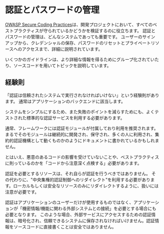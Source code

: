 認証とパスワードの管理
======================================

[OWASP Secure Coding Practices][1]は、開発プロジェクトにおいて、すべてのベストプラクティスが守られているかどうかを検証するのに役立ちます。
認証とパスワードの管理は、どんなシステムであっても重要です。
ユーザーのサインアップから、クレデンシャルの保存、パスワードのリセットとプライベートリソースへのアクセスまで、詳細に説明されています。

いくつかのガイドラインは、より詳細な情報を得るためにグループ化されていたり、ソースコードを用いてトピックを説明しています。

## 経験則

「認証は信頼されたシステムで実行されなければいけない」という経験則があります。
通常はアプリケーションのバックエンドに該当します。

システムをシンプルにするため、また失敗のポイントを減らすためにも、よくテストされた標準的な認証サービスを利用する必要があります。

通常、フレームワークには認証モジュールが付属しており利用を推奨されます。
まるでそのモジュールは継続的に開発され、保守され、多くの人に利用され、集約的認証機構として動くものかのようにドキュメントに書かれているかもしれません。

とはいえ、悪意のあるコードの影響を受けていないことや、ベストプラクティスに則っているのかを「コードから注意深く点検する」必要があります。

認証を必要とするリソースは、それ自らが認証を行うべきではありません。
その代わりに、"中央集権的認証制御へのリダイレクト"を利用する必要があります。ローカルもしくは安全なリソースのみにリダイレクトするように、扱いには注意が必要です。

認証はアプリケーションのユーザーだけが使用するものではなく、アプリケーションが「機密情報/機能に関わる外部システムとの接続」を必要とする場合にも必要となります。
このような場合、外部サービスにアクセスするための認証情報は、暗号化され、信頼できるシステムに保存されなければいけません。認証情報をソースコードに直接書くことは安全ではありません。

[1]: https://www.owasp.org/index.php/OWASP_Secure_Coding_Practices_-_Quick_Reference_Guide
